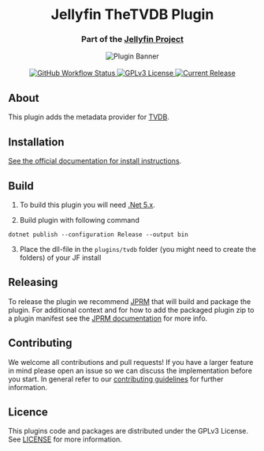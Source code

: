 <h1 align="center">Jellyfin TheTVDB Plugin</h1>
<h3 align="center">Part of the <a href="https://jellyfin.media">Jellyfin Project</a></h3>

<p align="center">
<img alt="Plugin Banner" src="https://raw.githubusercontent.com/jellyfin/jellyfin-ux/master/plugins/SVG/jellyfin-plugin-tvdb.svg?sanitize=true"/>
<br/>
<br/>
<a href="https://github.com/jellyfin/jellyfin-plugin-tvdb/actions?query=workflow%3A%22Test+Build+Plugin%22">
<img alt="GitHub Workflow Status" src="https://img.shields.io/github/workflow/status/jellyfin/jellyfin-plugin-tvdb/Test%20Build%20Plugin.svg">
</a>
<a href="https://github.com/jellyfin/jellyfin-plugin-tvdb">
<img alt="GPLv3 License" src="https://img.shields.io/github/license/jellyfin/jellyfin-plugin-tvdb.svg"/>
</a>
<a href="https://github.com/jellyfin/jellyfin-plugin-tvdb/releases">
<img alt="Current Release" src="https://img.shields.io/github/release/jellyfin/jellyfin-plugin-tvdb.svg"/>
</a>
</p>

## About

This plugin adds the metadata provider for [TVDB](https://www.thetvdb.com/).

## Installation

[See the official documentation for install instructions](https://jellyfin.org/docs/general/server/plugins/index.html#installing).

## Build

1. To build this plugin you will need [.Net 5.x](https://dotnet.microsoft.com/download/dotnet/5.0).

2. Build plugin with following command
  ```
  dotnet publish --configuration Release --output bin
  ```

3. Place the dll-file in the `plugins/tvdb` folder (you might need to create the folders) of your JF install

## Releasing

To release the plugin we recommend [JPRM](https://github.com/oddstr13/jellyfin-plugin-repository-manager) that will build and package the plugin.
For additional context and for how to add the packaged plugin zip to a plugin manifest see the [JPRM documentation](https://github.com/oddstr13/jellyfin-plugin-repository-manager) for more info.

## Contributing

We welcome all contributions and pull requests! If you have a larger feature in mind please open an issue so we can discuss the implementation before you start.
In general refer to our [contributing guidelines](https://github.com/jellyfin/.github/blob/master/CONTRIBUTING.md) for further information.

## Licence

This plugins code and packages are distributed under the GPLv3 License. See [LICENSE](./LICENSE) for more information.

